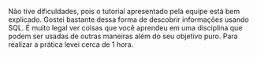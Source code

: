 Não tive dificuldades, pois o tutorial apresentado pela equipe está bem explicado. Gostei bastante dessa forma de descobrir informações usando SQL. É muito legal ver coisas que você aprendeu em uma disciplina que podem ser usadas de outras maneiras além do seu objetivo puro. Para realizar a prática levei cerca de 1 hora.

